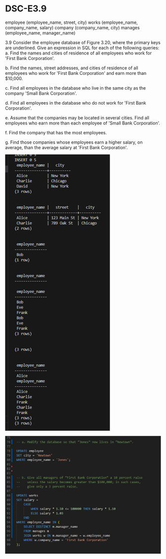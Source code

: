 # DSC-E3.9

employee (employee_name, street, city)
works (employee_name, company_name, salary)
company (company_name, city)
manages (employee_name, manager_name)


3.9 Consider the employee database of Figure 3.20, where the primary keys are underlined. Give an expression in SQL for each of the following queries:
a. Find the names and cities of residence of all employees who work for 'First Bank Corporation'.

b. Find the names, street addresses, and cities of residence of all employees who work for 'First Bank Corporation' and earn more than $10,000.

c. Find all employees in the database who live in the same city as the company 'Small Bank Corporation'.

d. Find all employees in the database who do not work for 'First Bank Corporation'.

e. Assume that the companies may be located in several cities. Find all employees who earn more than each employee of 'Small Bank Corporation'.

f. Find the company that has the most employees.

g. Find those companies whose employees earn a higher salary, on average, than the average salary at 'First Bank Corporation'.

![alt text](image.png)

![alt text](image-1.png)